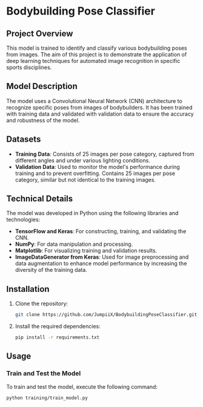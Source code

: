 # Bodybuilding Pose Classifier

## Project Overview
This model is trained to identify and classify various bodybuilding poses from images. The aim of this project is to demonstrate the application of deep learning techniques for automated image recognition in specific sports disciplines.

## Model Description
The model uses a Convolutional Neural Network (CNN) architecture to recognize specific poses from images of bodybuilders. It has been trained with training data and validated with validation data to ensure the accuracy and robustness of the model.

## Datasets
- **Training Data**: Consists of 25 images per pose category, captured from different angles and under various lighting conditions.
- **Validation Data**: Used to monitor the model's performance during training and to prevent overfitting. Contains 25 images per pose category, similar but not identical to the training images.

## Technical Details
The model was developed in Python using the following libraries and technologies:

- **TensorFlow and Keras**: For constructing, training, and validating the CNN.
- **NumPy**: For data manipulation and processing.
- **Matplotlib**: For visualizing training and validation results.
- **ImageDataGenerator from Keras**: Used for image preprocessing and data augmentation to enhance model performance by increasing the diversity of the training data.

## Installation
1. Clone the repository:
    ```bash
    git clone https://github.com/JumpiiX/BodybuildingPoseClassifier.git
    ```
2. Install the required dependencies:
    ```bash
    pip install -r requirements.txt
    ```

## Usage

### Train and Test the Model
To train and test the model, execute the following command:
```bash
python training/train_model.py

